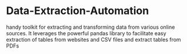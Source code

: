 # Data-Extraction-Automation
 handy toolkit for extracting and transforming data from various online sources. It leverages the powerful pandas library to facilitate easy extraction of tables from websites and CSV files and extract tables from PDFs
